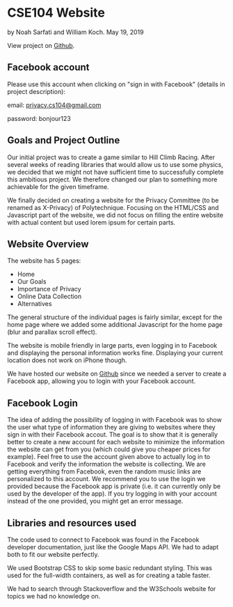 # CSE104 Website
by Noah Sarfati and William Koch. May 19, 2019

View project on [Github](https://github.com/NoahSfi/privacy.io).

## Facebook account
Please use this account when clicking on "sign in with Facebook" (details in project description):

email:      privacy.cs104@gmail.com

password:   bonjour123

## Goals and Project Outline
Our initial project was to create a game similar to Hill Climb Racing. After several weeks of reading libraries that would allow us to use some physics, we decided that we might not have sufficient time to successfully complete this ambitious project. We therefore changed our plan to something more achievable for the given timeframe.

We finally decided on creating a website for the Privacy Committee (to be renamed as X-Privacy) of Polytechnique. Focusing on the HTML/CSS and Javascript part of the website, we did not focus on filling the entire website with actual content but used lorem ipsum for certain parts.

## Website Overview
The website has 5 pages:
- Home
- Our Goals
- Importance of Privacy
- Online Data Collection
- Alternatives

The general structure of the individual pages is fairly similar, except for the home page where we added some additional Javascript for the home page (blur and parallax scroll effect). 

The website is mobile friendly in large parts, even logging in to Facebook and displaying the personal information works fine. Displaying your current location does not work on iPhone though.

We have hosted our website on [Github](https://noahsfi.github.io/privacy.io) since we needed a server to create a Facebook app, allowing you to login with your Facebook account.

## Facebook Login
The idea of adding the possibility of logging in with Facebook was to show the user what type of information they are giving to websites where they sign in with their Facebook accout. The goal is to show that it is generally better to create a new account for each website to minimize the information the website can get from you (which could give you cheaper prices for example).
Feel free to use the account given above to actually log in to Facebook and verify the information the website is collecting. We are getting everything from Facebook, even the random music links are personalized to this account.
We recommend you to use the login we provided because the Facebook app is private (i.e. it can currently only be used by the developer of the app). If you try logging in with your account instead of the one provided, you might get an error message. 

## Libraries and resources used
The code used to connect to Facebook was found in the Facebook developer documentation, just like the Google Maps API. We had to adapt both to fit our website perfectly.

We used Bootstrap CSS to skip some basic redundant styling. This was used for the full-width containers, as well as for creating a table faster.

We had to search through Stackoverflow and the W3Schools website for topics we had no knowledge on. 
